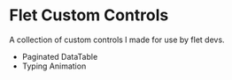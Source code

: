 # Flet Custom Controls
 A collection of custom controls I made for use by flet devs. 

- Paginated DataTable
- Typing Animation
